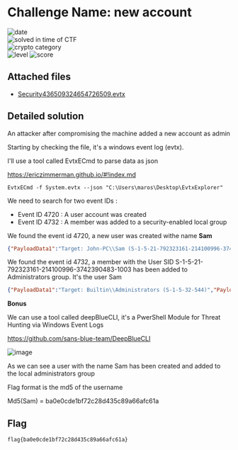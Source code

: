 
# Challenge Name: new account



![date](https://img.shields.io/badge/date-28.03.2021-brightgreen.svg)  
![solved in time of CTF](https://img.shields.io/badge/solved-in%20time%20of%20CTF-brightgreen.svg)   
![crypto category](https://img.shields.io/badge/category-Forensics-blueviolet.svg)   
![level](https://img.shields.io/badge/level-Easy-blue.svg)
![score](https://img.shields.io/badge/score-50-blue.svg)


## Attached files

- [Security436509324654726509.evtx](Security436509324654726509.evtx)

## Detailed solution

An attacker after compromising the machine added a new account as admin  

Starting by checking the file, it's a windows event log (evtx).  

I'll use a tool called EvtxECmd to parse data as json

https://ericzimmerman.github.io/#!index.md 
  
```
EvtxECmd -f System.evtx --json "C:\Users\maros\Desktop\EvtxExplorer"
```  
We need to search for two event IDs : 

- Event ID 4720 : A user account was created
- Event ID 4732 : A member was added to a security-enabled local group 

We found the event id 4720, a new user was created withe name **Sam** 
  
```json
{"PayloadData1":"Target: John-PC\\Sam (S-1-5-21-792323161-214100996-3742390483-1003)","UserName":"John-PC\\John (S-1-5-21-792323161-214100996-3742390483-1000)","MapDescription":"New user created","ChunkNumber":1,"Computer":"John-PC","Payload":"{\"EventData\":{\"Data\":[{\"@Name\":\"TargetUserName\",\"#text\":\"Sam\"},{\"@Name\":\"TargetDomainName\",\"#text\":\"John-PC\"},{\"@Name\":\"TargetSid\",\"#text\":\"S-1-5-21-792323161-214100996-3742390483-1003\"},{\"@Name\":\"SubjectUserSid\",\"#text\":\"S-1-5-21-792323161-214100996-3742390483-1000\"},{\"@Name\":\"SubjectUserName\",\"#text\":\"John\"},{\"@Name\":\"SubjectDomainName\",\"#text\":\"John-PC\"},{\"@Name\":\"SubjectLogonId\",\"#text\":\"0x177F1\"},{\"@Name\":\"PrivilegeList\",\"#text\":\"-\"},{\"@Name\":\"SamAccountName\",\"#text\":\"Sam\"},{\"@Name\":\"DisplayName\",\"#text\":\"%%1793\"},{\"@Name\":\"UserPrincipalName\",\"#text\":\"-\"},{\"@Name\":\"HomeDirectory\",\"#text\":\"%%1793\"},{\"@Name\":\"HomePath\",\"#text\":\"%%1793\"},{\"@Name\":\"ScriptPath\",\"#text\":\"%%1793\"},{\"@Name\":\"ProfilePath\",\"#text\":\"%%1793\"},{\"@Name\":\"UserWorkstations\",\"#text\":\"%%1793\"},{\"@Name\":\"PasswordLastSet\",\"#text\":\"%%1794\"},{\"@Name\":\"AccountExpires\",\"#text\":\"%%1794\"},{\"@Name\":\"PrimaryGroupId\",\"#text\":\"513\"},{\"@Name\":\"AllowedToDelegateTo\",\"#text\":\"-\"},{\"@Name\":\"OldUacValue\",\"#text\":\"0x0\"},{\"@Name\":\"NewUacValue\",\"#text\":\"0x15\"},{\"@Name\":\"UserAccountControl\",\"#text\":\", %%2080, %%2082, %%2084\"},{\"@Name\":\"UserParameters\",\"#text\":\"%%1793\"},{\"@Name\":\"SidHistory\",\"#text\":\"-\"},{\"@Name\":\"LogonHours\",\"#text\":\"%%1797\"}]}}","Channel":"Security","Provider":"Microsoft-Windows-Security-Auditing","EventId":4720,"EventRecordId":"443","ProcessId":496,"ThreadId":1092,"Level":"LogAlways","Keywords":"Audit success","SourceFile":"C:\\Users\\maros\\Desktop\\EvtxExplorer\\security.evtx","ExtraDataOffset":0,"HiddenRecord":false,"TimeCreated":"2020-06-09T15:51:03.9362930+00:00","RecordNumber":443}
``` 

We found the event id 4732, a member with the User SID S-1-5-21-792323161-214100996-3742390483-1003 has been added to Administrators group. It's the user Sam  
  
```json
{"PayloadData1":"Target: Builtin\\Administrators (S-1-5-32-544)","PayloadData2":"SubjectLogonId: 0x177F1","PayloadData3":"MemberName: -","PayloadData4":"MemberSid: S-1-5-21-792323161-214100996-3742390483-1003","PayloadData5":"PrivilegeList: -","UserName":"John-PC\\John (S-1-5-21-792323161-214100996-3742390483-1000)","MapDescription":"A member was added to a security-enabled local group","ChunkNumber":1,"Computer":"John-PC","Payload":"{\"EventData\":{\"Data\":[{\"@Name\":\"MemberName\",\"#text\":\"-\"},{\"@Name\":\"MemberSid\",\"#text\":\"S-1-5-21-792323161-214100996-3742390483-1003\"},{\"@Name\":\"TargetUserName\",\"#text\":\"Administrators\"},{\"@Name\":\"TargetDomainName\",\"#text\":\"Builtin\"},{\"@Name\":\"TargetSid\",\"#text\":\"S-1-5-32-544\"},{\"@Name\":\"SubjectUserSid\",\"#text\":\"S-1-5-21-792323161-214100996-3742390483-1000\"},{\"@Name\":\"SubjectUserName\",\"#text\":\"John\"},{\"@Name\":\"SubjectDomainName\",\"#text\":\"John-PC\"},{\"@Name\":\"SubjectLogonId\",\"#text\":\"0x177F1\"},{\"@Name\":\"PrivilegeList\",\"#text\":\"-\"}]}}","Channel":"Security","Provider":"Microsoft-Windows-Security-Auditing","EventId":4732,"EventRecordId":"448","ProcessId":496,"ThreadId":540,"Level":"LogAlways","Keywords":"Audit success","SourceFile":"C:\\Users\\maros\\Desktop\\EvtxExplorer\\security.evtx","ExtraDataOffset":0,"HiddenRecord":false,"TimeCreated":"2020-06-09T15:51:04.0664802+00:00","RecordNumber":448}
``` 
  
**Bonus**  

We can use a tool called deepBlueCLI, it's a PwerShell Module for Threat Hunting via Windows Event Logs  

https://github.com/sans-blue-team/DeepBlueCLI  

![image](https://user-images.githubusercontent.com/72421091/113419657-c9496880-93bf-11eb-9b94-091fd5b63b3c.png)


As we can see a user with the name Sam has been created and added to the local administrators group  

Flag format is the md5 of the username  

Md5(Sam) = ba0e0cde1bf72c28d435c89a66afc61a  

## Flag

```
flag{ba0e0cde1bf72c28d435c89a66afc61a}
```
